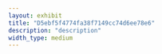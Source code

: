 ```yaml
---
layout: exhibit
title: "D5ebf5f4774fa38f7149cc74d6ee78e6"
description: "description"
width_type: medium
---
```


